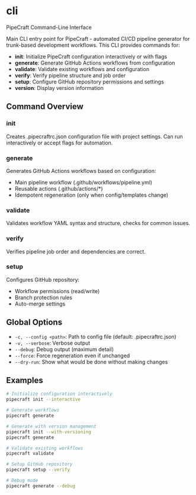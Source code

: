 # cli

PipeCraft Command-Line Interface

Main CLI entry point for PipeCraft - automated CI/CD pipeline generator for
trunk-based development workflows. This CLI provides commands for:

- **init**: Initialize PipeCraft configuration interactively or with flags
- **generate**: Generate GitHub Actions workflows from configuration
- **validate**: Validate existing workflows and configuration
- **verify**: Verify pipeline structure and job order
- **setup**: Configure GitHub repository permissions and settings
- **version**: Display version information

## Command Overview

### init
Creates .pipecraftrc.json configuration file with project settings.
Can run interactively or accept flags for automation.

### generate
Generates GitHub Actions workflows based on configuration:
- Main pipeline workflow (.github/workflows/pipeline.yml)
- Reusable actions (.github/actions/*)
- Idempotent regeneration (only when config/templates change)

### validate
Validates workflow YAML syntax and structure, checks for common issues.

### verify
Verifies pipeline job order and dependencies are correct.

### setup
Configures GitHub repository:
- Workflow permissions (read/write)
- Branch protection rules
- Auto-merge settings

## Global Options
- `-c, --config <path>`: Path to config file (default: .pipecraftrc.json)
- `-v, --verbose`: Verbose output
- `--debug`: Debug output (maximum detail)
- `--force`: Force regeneration even if unchanged
- `--dry-run`: Show what would be done without making changes

## Examples

```bash
# Initialize configuration interactively
pipecraft init --interactive

# Generate workflows
pipecraft generate

# Generate with version management
pipecraft init --with-versioning
pipecraft generate

# Validate existing workflows
pipecraft validate

# Setup GitHub repository
pipecraft setup --verify

# Debug mode
pipecraft generate --debug
```
